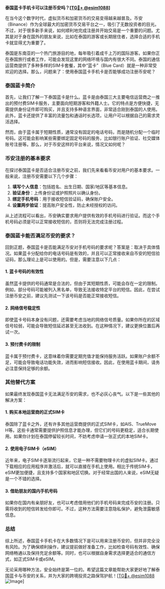 **泰国蓝卡手机卡可以注册币安吗？[[TG💪+ @esim1088](https://t.me/s/esim1088)]**

在当今这个数字时代，虚拟货币和加密货币的交易变得越来越普及。币安（Binance）作为全球最大的加密货币交易平台之一，吸引了无数投资者的目光。不过，对于很多新手来说，如何顺利地完成注册并开始交易是一个重要的问题。尤其是对于身在国外的朋友来说，比如在泰国的游客或长期居住者，选择合适的手机卡就显得尤为重要了。

泰国是东南亚的一个热门旅游目的地，每年吸引着成千上万的国际游客。如果你正在泰国旅行或者工作，可能会发现这里的网络环境与国内有很大不同。泰国的通信运营商提供了多种多样的SIM卡套餐，其中“蓝卡”（Blue Card）就是一种非常受欢迎的选择。那么，问题来了：使用泰国蓝卡手机卡是否能够成功注册币安呢？

### 泰国蓝卡简介

首先，让我们了解一下泰国蓝卡是什么。蓝卡是由泰国三大主要电信运营商之一推出的预付费SIM卡服务，主要面向短期游客和外籍人士。它的特点是方便快捷，无需提供身份证件即可购买，并且支持多种语言界面，非常适合刚到泰国的人使用。此外，蓝卡还提供了丰富的流量包和通话时长选项，让用户可以根据自己的需求灵活选择。

然而，由于蓝卡属于短期性质，通常没有固定的电话号码，而是随机分配一个临时号码。这可能会影响某些需要绑定固定号码的服务，比如银行账户验证、社交媒体账号注册等。那么，对于币安这样的平台来说，情况又如何呢？

### 币安注册的基本要求

在探讨泰国蓝卡是否适合注册币安之前，我们先来看看币安对用户的基本要求。一般来说，注册币安需要以下几个步骤：

1. **填写个人信息**：包括姓名、出生日期、国家/地区等基本信息。
2. **验证身份**：上传身份证或护照照片以确认身份。
3. **绑定手机号码**：用于接收短信验证码，确保账户安全。
4. **设置两步验证**：提高账户安全性，防止未经授权的访问。

从上述流程可以看出，币安确实要求用户提供有效的手机号码进行验证。而这个手机号码必须是可以正常接收短信的，否则将无法完成注册过程。

### 泰国蓝卡能否满足币安的要求？

回到正题，泰国蓝卡是否能满足币安对手机号码的要求呢？答案是：取决于具体情况。如果蓝卡分配给你的电话号码是有效的，并且可以正常接收来自币安的短信验证码，那么理论上是可以使用的。但是，需要注意以下几点：

#### 1. 蓝卡号码的有效性
虽然蓝卡提供的号码通常是合法的，但由于其短期性质，可能会存在一定的限制。例如，部分号码可能被列入黑名单，导致无法接收特定平台的短信。因此，在尝试注册币安之前，建议先测试一下该号码是否能正常接收短信。

#### 2. 网络信号稳定性
即使蓝卡号码本身没有问题，还需要考虑当地的网络信号质量。如果你所在的区域信号较弱，可能会导致短信延迟甚至无法收到。在这种情况下，建议更换位置后再试一次。

#### 3. 预付费卡的限制
蓝卡属于预付费卡，这意味着你需要定期充值才能保持服务活跃。如果账户余额不足，可能会导致电话功能失效，进而影响短信接收。因此，在使用蓝卡期间，请务必注意保持足够的余额。

### 其他替代方案

如果最终发现泰国蓝卡无法满足币安的需求，也不必灰心丧气。以下是一些其他的解决方案：

#### 1. 购买本地运营商的正式SIM卡
泰国除了蓝卡之外，还有许多其他运营商提供的正式SIM卡，如AIS、TrueMove H等。这些卡通常需要提供护照信息才能办理，但它们的号码更稳定，适合长期使用。如果你计划在泰国停留较长时间，不妨考虑申请一张正式的本地SIM卡。

#### 2. 使用电子SIM卡（eSIM）
近年来，电子SIM卡逐渐流行起来，它是一种不需要物理卡片的虚拟SIM卡。通过下载相应的应用程序并激活后，就可以直接在手机上使用。相比于传统SIM卡，eSIM更加便捷，且支持多个国家和地区切换。对于经常出国的人来说，eSIM无疑是一个不错的选择。

#### 3. 借助朋友的国内手机号码
如果你在国内有亲朋好友，也可以考虑借用他们的手机号码来完成币安的注册。只需将收到的短信转发给你即可。不过，这种方法需要注意隐私保护，避免泄露敏感信息。

### 总结

综上所述，泰国蓝卡手机卡在大多数情况下是可以用来注册币安的，但并非完全没有风险。为了确保顺利操作，建议提前做好准备工作，比如检查号码有效性、确保网络畅通以及保持充足余额等。同时，也可以根据自身需求选择更适合的通信方式，如正式SIM卡或eSIM。

无论采用哪种方法，安全始终是第一位的。希望这篇文章能帮助大家更好地了解泰国蓝卡与币安的关系，并为大家的跨境投资之路保驾护航！[[TG💪+ @esim1088](https://t.me/s/esim1088) ![Image](https://i.postimg.cc/4NQfJmqS/Snipaste-2025-05-13-00-14-12.png)]